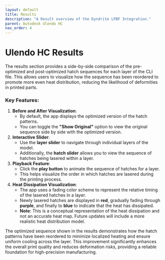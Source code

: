 ```yaml
---
layout: default
title: Results
description: "A Result overview of the Dyndrite LPBF Integration."
parent: Autodesk Ulendo HC
nav_order: 4
---
```


# Ulendo HC Results

The results section provides a side-by-side comparison of the pre-optimized and post-optimized hatch sequences for each layer of the CLI file. This allows users to visualize how the sequence has been reordered to promote more even heat distribution, reducing the likelihood of deformities in printed parts.

### Key Features:
1. **Before and After Visualization**:  
   - By default, the app displays the optimized version of the hatch patterns.  
   - You can toggle the **"Show Original"** option to view the original sequence side by side with the optimized version.
2. **Interactive Slider**:  
   - Use the **layer slider** to navigate through individual layers of the model.  
   - Additionally, the **hatch slider** allows you to view the sequence of hatches being lasered within a layer.
3. **Playback Feature**:  
   - Click the **play button** to animate the sequence of hatches for a layer.  
   - This helps visualize the order in which hatches are lasered during the printing process.
4. **Heat Dissipation Visualization**:  
   - The app uses a fading color scheme to represent the relative timing of the lasered hatches in a layer.  
   - Newly lasered hatches are displayed in **red**, gradually fading through **purple**, and finally to **blue** to indicate that the heat has dissipated.  
   - **Note**: This is a conceptual representation of the heat dissipation and not an accurate heat map. Future updates will include a more realistic heat distribution model.

The optimized sequence shown in the results demonstrates how the hatch patterns have been reordered to minimize localized heating and ensure uniform cooling across the layer. This improvement significantly enhances the overall print quality and reduces deformation risks, providing a reliable foundation for high-precision manufacturing.
